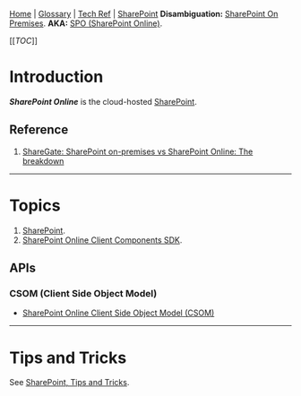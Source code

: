 [Home](/Slalom-LLC/Slalom-Consulting) | [Glossary](/Glossary) | [Tech Ref](/Tech-Ref) | [SharePoint](/Tech-Ref/Microsoft/SharePoint)
**Disambiguation:** [SharePoint On Premises](/Tech-Ref/Microsoft/SharePoint/SharePoint-On%2DPremises).
**AKA:** [SPO (SharePoint Online)](/Tech-Ref/Microsoft/SharePoint/SharePoint-Online/SPO-\(SharePoint-Online\)).

[[_TOC_]]

# Introduction
***SharePoint Online*** is the cloud-hosted [SharePoint](/Tech-Ref/Microsoft/SharePoint).

## Reference
1. [ShareGate: SharePoint on-premises vs SharePoint Online: The breakdown](https://sharegate.com/blog/sharepoint-on-premises-vs-sharepoint-online)

---
# Topics
1. [SharePoint](/Tech-Ref/Microsoft/SharePoint).
1. [SharePoint Online Client Components SDK](/Tech-Ref/Microsoft/SharePoint/SharePoint-Online/CSOM-\(SharePoint-Online-Client-Side-Object-Model\)/SharePoint-Online-Client-Components-SDK).

## APIs

### CSOM (Client Side Object Model)
- [SharePoint Online Client Side Object Model (CSOM)](/Tech-Ref/Microsoft/SharePoint/SharePoint-Online/CSOM-\(SharePoint-Online-Client-Side-Object-Model\))

---
# Tips and Tricks
See [SharePoint, Tips and Tricks](/Tech-Ref/Microsoft/SharePoint#tips-and-tricks).
